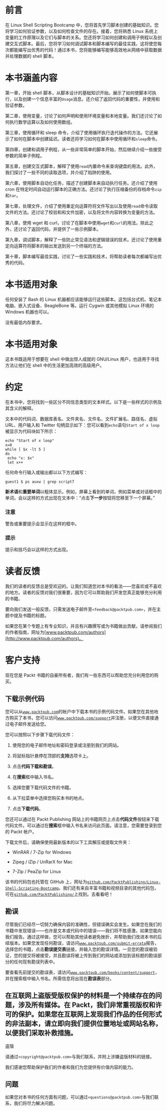 # 前言

在 Linux Shell Scripting Bootcamp 中，您将首先学习脚本创建的基础知识。您将学习如何验证参数，以及如何检查文件的存在。接着，您将熟悉 Linux 系统上变量的工作原理以及它们与脚本的关系。您还将学习如何创建和调用子例程以及创建交互式脚本。最后，您将学习如何调试脚本和脚本编写的最佳实践，这将使您每次都能编写出优秀的代码！通过本书，您将能够编写能够高效地从网络中获取数据并处理数据的 shell 脚本。

# 本书涵盖内容

第一章，开始 shell 脚本，从脚本设计的基础知识开始。展示了如何使脚本可执行，以及创建一个信息丰富的`Usage`消息。还介绍了返回代码的重要性，并使用和验证参数。

第二章，使用变量，讨论了如何声明和使用环境变量和本地变量。我们还讨论了如何执行数学运算以及如何使用数组。

第三章，使用循环和 sleep 命令，介绍了使用循环执行迭代操作的方法。它还展示了如何在脚本中创建延迟。读者还将学习如何在脚本中使用循环和`sleep`命令。

第四章，创建和调用子例程，从一些非常简单的脚本开始，然后继续介绍一些接受参数的简单子例程。

第五章，创建交互式脚本，解释了使用`read`内置命令来查询键盘的用法。此外，我们探讨了一些不同的读取选项，并介绍了陷阱的使用。

第六章，使用脚本自动化任务，描述了创建脚本来自动执行任务。还介绍了使用 cron 在特定时间自动运行脚本的正确方法。还讨论了执行压缩备份的存档命令`zip`和`tar`。

第七章，处理文件，介绍了使用重定向运算符将文件写出以及使用`read`命令读取文件的方法。还讨论了校验和和文件加密，以及将文件内容转换为变量的方法。

第八章，使用 wget 和 curl，讨论了在脚本中使用`wget`和`curl`的用法。除此之外，还讨论了返回代码，并提供了一些示例脚本。

第九章，调试脚本，解释了一些防止常见语法和逻辑错误的技术。还讨论了使用重定向运算符将脚本的输出发送到另一个终端的方法。

第十章，脚本编写最佳实践，讨论了一些实践和技术，将帮助读者每次都编写出优秀的代码。

# 本书适用对象

任何安装了 Bash 的 Linux 机器都应该能够运行这些脚本。这包括台式机、笔记本电脑、嵌入式设备、BeagleBone 等。运行 Cygwin 或其他模拟 Linux 环境的 Windows 机器也可以。

没有最低内存要求。

# 本书适用对象

这本书既适用于想要在 shell 中做出惊人成就的 GNU/Linux 用户，也适用于寻找方法让他们在 shell 中的生活更加高效的高级用户。

# 约定

在本书中，您将找到一些区分不同信息类型的文本样式。以下是一些样式的示例及其含义的解释。

文本中的代码词、数据库表名、文件夹名、文件名、文件扩展名、路径名、虚拟 URL、用户输入和 Twitter 句柄显示如下：您可以看到`echo`语句`Start of x loop`被显示为代码块如下所示：

```
echo "Start of x loop"
x=0
while [ $x -lt 5 ]
do
 echo "x: $x"
 let x++

```

任何命令行输入或输出都以以下方式编写：

```
guest1 $ ps auxw | grep script7

```

**新术语**和**重要单词**以粗体显示。例如，屏幕上看到的单词，例如菜单或对话框中的单词，会以这样的方式出现在文本中：“点击**下一步**按钮将您移至下一个屏幕。”

### 注意

警告或重要提示会显示在这样的框中。

### 提示

提示和技巧会以这样的方式出现。

# 读者反馈

我们的读者的反馈总是受欢迎的。让我们知道您对本书的看法——您喜欢或不喜欢的地方。读者的反馈对我们很重要，因为它可以帮助我们开发您真正能够充分利用的书籍。

要向我们发送一般反馈，只需发送电子邮件至`<feedback@packtpub.com>`，并在主题中提及书籍的标题。

如果您在某个专题上有专业知识，并且有兴趣撰写或为书籍做出贡献，请参阅我们的作者指南，网址为[www.packtpub.com/authors](http://www.packtpub.com/authors)。

# 客户支持

现在您是 Packt 书籍的自豪所有者，我们有一些东西可以帮助您充分利用您的购买。

## 下载示例代码

您可以从[`www.packtpub.com`](http://www.packtpub.com)的帐户中下载本书的示例代码文件。如果您在其他地方购买了本书，您可以访问[`www.packtpub.com/support`](http://www.packtpub.com/support)并注册，以便文件直接通过电子邮件发送给您。

您可以按照以下步骤下载代码文件：

1.  使用您的电子邮件地址和密码登录或注册到我们的网站。

1.  将鼠标指针悬停在顶部的**支持**选项卡上。

1.  点击**代码下载和勘误**。

1.  在**搜索**框中输入书名。

1.  选择您要下载代码文件的书籍。

1.  从下拉菜单中选择您购买本书的地点。

1.  点击**下载代码**。

您还可以通过在 Packt Publishing 网站上的书籍网页上点击**代码文件**按钮来下载代码文件。可以通过在**搜索**框中输入书名来访问此页面。请注意，您需要登录到您的 Packt 帐户。

下载文件后，请确保使用最新版本的以下工具解压或提取文件夹：

+   WinRAR / 7-Zip for Windows

+   Zipeg / iZip / UnRarX for Mac

+   7-Zip / PeaZip for Linux

该书的代码包也托管在 GitHub 上，网址为[`github.com/PacktPublishing/Linux-Shell-Scripting-Bootcamp`](https://github.com/PacktPublishing/Linux-Shell-Scripting-Bootcamp)。我们还有来自丰富书籍和视频目录的其他代码包，可在[`github.com/PacktPublishing/`](https://github.com/PacktPublishing/)上找到。去看看吧！

## 勘误

尽管我们已经尽一切努力确保内容的准确性，但错误确实会发生。如果您在我们的书籍中发现错误——也许是文本或代码中的错误——我们将不胜感激，如果您能向我们报告。通过这样做，您可以帮助其他读者避免挫折，并帮助我们改进本书的后续版本。如果您发现任何勘误，请访问[`www.packtpub.com/submit-errata`](http://www.packtpub.com/submit-errata)报告，选择您的书籍，点击**勘误提交表**链接，并输入您的勘误详情。一旦您的勘误被验证，您的提交将被接受，并且勘误将被上传到我们的网站或添加到该标题的勘误部分的任何现有勘误列表中。

要查看先前提交的勘误表，请访问[`www.packtpub.com/books/content/support`](https://www.packtpub.com/books/content/support)，并在搜索框中输入书名。所需信息将出现在**勘误表**部分。

## 在互联网上盗版受版权保护的材料是一个持续存在的问题，涉及所有媒体。在 Packt，我们非常重视版权和许可的保护。如果您在互联网上发现我们作品的任何形式的非法副本，请立即向我们提供位置地址或网站名称，以便我们采取补救措施。

盗版

请通过`<copyright@packtpub.com>`与我们联系，并附上涉嫌盗版材料的链接。

我们感谢您帮助保护我们的作者和我们为您提供有价值内容的能力。

## 问题

如果您对本书的任何方面有问题，可以通过`<questions@packtpub.com>`与我们联系，我们将尽力解决问题。
